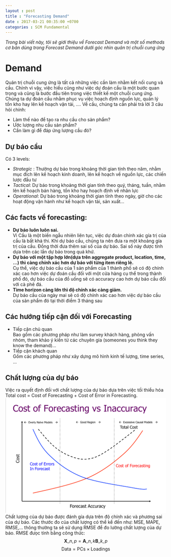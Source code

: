 ```yaml
---
layout : post
title : "Forecasting Demand"
date : 2017-03-21 00:35:00 +0700
categories : SCM Fundamental
--- 
```


*Trong bài viết này, tôi sẽ giới thiệu về Forecast Demand và một số methods cơ bản dùng trong Forecast Demand dưới góc nhìn quản trị chuỗi cung ứng*
# Demand
Quản trị chuỗi cung ứng là tất cả những việc cần làm nhằm kết nối cung và cầu. Chính vì vậy, việc hiểu cũng như việc dự đoán cầu là một bước quan trọng  và cũng là bước đầu tiên trong việc thiết kế một chuỗi cung ứng.  Chúng ta dự đoán cầu nhằm phục vụ việc hoạch định nguồn lực, quản lý tồn kho hay lên kế hoạch vận tải, .... 
Về cầu, chúng ta cần phải trả lời 3 câu hỏi chính:
* Làm thế nào để tạo ra nhu cầu cho sản phẩm?
* Ước lượng nhu cầu sản phẩm?
* Cần làm gì để đáp ứng lượng cầu đó?


## Dự báo cầu
Có 3 levels:
* *Strategic* : Thường dự báo trong khoảng thời gian tính theo năm, nhằm mục đích lên kế hoạch kinh doanh, lên kế hoạch về nguồn lực, các chiến lược đầu tư
* *Tactical*: Dự báo trong khoảng thời gian tính theo quý, tháng, tuần, nhằm lên kế hoạch bán hàng, tồn kho hay hoạch định về nhân lực
* *Operational*: Dự báo trong khoảng thời gian tính theo ngày, giờ cho các hoạt động vận hành như kế hoạch vận tải, sản xuất...


## Các facts về forecasting:
* __Dự báo luôn luôn sai.__  
Vì Cầu là một biến ngẫu nhiên liên tục, việc dự đoán chính xác gía trị của cầu là bất khả thi. Khi dự báo cầu, chúng ta nên đưa ra một khoảng gía trị của cầu. Đồng thời đưa thêm sai số của dự báo. Sai số này được tính dựa trên các lần dự báo trong quá khứ.
* __Dự báo với một tập hợp lớn(dựa trên aggregate product, location, time, ...) thì càng chính xác hơn dự báo với từng item riêng lẻ.__  
Cụ thể, việc dự báo cầu của 1 sản phẩm của 1 thành phố sẽ có độ chính xác cao hơn việc dự đoán cầu đối với một cửa hàng cụ thể trong thành phố đó, dự báo cầu của đồ uống sẽ có accuracy cao hơn dự báo cầu đối với cà phê đá.
* __Time horizon càng lớn thì độ chính xác càng giảm.__  
Dự báo cầu của ngày mai sẽ có độ chính xác cao hơn việc dự báo cầu của sản phẩm đó tại thời điểm 3 tháng sau

## Các hướng tiếp cận đối với Forecasting
* Tiếp cận chủ quan  
Bao gồm các phương pháp như làm survey khách hàng, phỏng vấn nhóm, tham khảo ý kiến từ các chuyên gia (someones you think they know the demand)...
* Tiếp cận khách quan  
Gồm các phương pháp như xây dựng mô hình kinh tế lượng, time series, ...

## Chất lượng của dự báo
Việc ra quyết định đối với chất lượng của dự báo dựa trên việc tối thiểu hóa Total cost = Cost of Forecasting + Cost of Error in Forecasting.
![forecast-cost-vs-accuracy](/img/forecast-accuracy-cost.png)
Chất lượng của dự báo được đánh gía dựa trên độ chính xác và phương sai của dự báo. Các thước đo của chất lượng có thể kể đến như: MSE, MAPE, RMSE,... thông thường ta sẽ sử dụng RMSE để đo lường chất lượng của dự báo. RMSE đưọc tính bằng công thức:  
$$ \mathbf{X}\_{n,p} = \mathbf{A}\_{n,k} \mathbf{B}\_{k,p} $$
$$ \mathsf{Data = PCs} \times \mathsf{Loadings} $$

